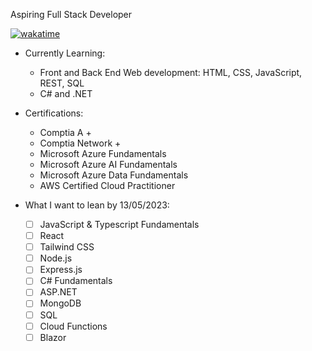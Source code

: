 Aspiring Full Stack Developer

[![wakatime](https://wakatime.com/badge/user/c5e02bf1-d238-430c-b9c3-b6d83d2c3032.svg)](https://wakatime.com/@c5e02bf1-d238-430c-b9c3-b6d83d2c3032)

* Currently Learning: 
  	- Front and Back End Web development: HTML, CSS, JavaScript, REST, SQL
  	- C# and .NET
    
* Certifications:
  	- Comptia A +  
  	- Comptia Network +
  	- Microsoft Azure Fundamentals 
  	- Microsoft Azure AI Fundamentals 
  	- Microsoft Azure Data Fundamentals
  	- AWS Certified Cloud Practitioner

* What I want to lean by 13/05/2023:
    - [ ] JavaScript & Typescript Fundamentals
    - [ ] React
    - [ ] Tailwind CSS
    - [ ] Node.js
    - [ ] Express.js
    - [ ] C# Fundamentals
    - [ ] ASP.NET
    - [ ] MongoDB
    - [ ] SQL
    - [ ] Cloud Functions
    - [ ] Blazor
